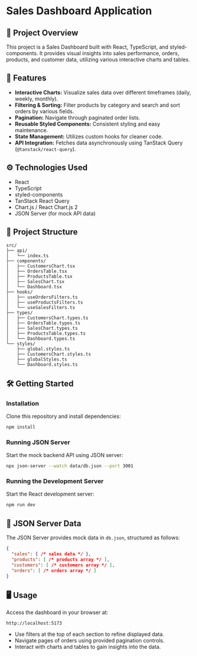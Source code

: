 # Sales Dashboard Application

## 📌 Project Overview

This project is a Sales Dashboard built with React, TypeScript, and styled-components. It provides visual insights into sales performance, orders, products, and customer data, utilizing various interactive charts and tables.

## 🚀 Features

- **Interactive Charts:** Visualize sales data over different timeframes (daily, weekly, monthly).
- **Filtering & Sorting:** Filter products by category and search and sort orders by various fields.
- **Pagination:** Navigate through paginated order lists.
- **Reusable Styled Components:** Consistent styling and easy maintenance.
- **State Management:** Utilizes custom hooks for cleaner code.
- **API Integration:** Fetches data asynchronously using TanStack Query (`@tanstack/react-query`).

## ⚙️ Technologies Used

- React
- TypeScript
- styled-components
- TanStack React Query
- Chart.js / React Chart.js 2
- JSON Server (for mock API data)

## 📁 Project Structure

```
src/
├── api/
│   └── index.ts
├── components/
│   ├── CustomersChart.tsx
│   ├── OrdersTable.tsx
│   ├── ProductsTable.tsx
│   ├── SalesChart.tsx
│   └── Dashboard.tsx
├── hooks/
│   ├── useOrdersFilters.ts
│   ├── useProductsFilters.ts
│   └── useSalesFilters.ts
├── types/
│   ├── CustomersChart.types.ts
│   ├── OrdersTable.types.ts
│   ├── SalesChart.types.ts
│   ├── ProductsTable.types.ts
│   └── Dashboard.types.ts
└── styles/
    ├── global.styles.ts
    ├── CustomersChart.styles.ts
    ├── globalStyles.ts
    └── Dashboard.styles.ts
```

## 🛠️ Getting Started

### Installation

Clone this repository and install dependencies:

```bash
npm install
```

### Running JSON Server

Start the mock backend API using JSON server:

```bash
npx json-server --watch data/db.json --port 3001
```

### Running the Development Server

Start the React development server:

```bash
npm run dev
```

## 📃 JSON Server Data

The JSON Server provides mock data in `db.json`, structured as follows:

```json
{
  "sales": { /* sales data */ },
  "products": [ /* products array */ ],
  "customers": [ /* customers array */ ],
  "orders": [ /* orders array */ ]
}
```

## 🖥️ Usage

Access the dashboard in your browser at:

```
http://localhost:5173
```

- Use filters at the top of each section to refine displayed data.
- Navigate pages of orders using provided pagination controls.
- Interact with charts and tables to gain insights into the data.
